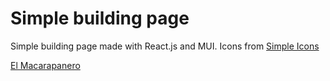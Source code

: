 # Simple building page

Simple building page made with React.js and MUI. Icons from [Simple Icons](https://simpleicons.org/)

[El Macarapanero](https://elmacarapanero.com.ve/)
